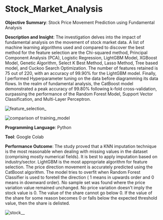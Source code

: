 # Stock_Market_Analysis
**Objective Summary**: Stock Price Movement Prediction using Fundamental Analysis 


**Description and Insight**: The investigation delves into the impact of fundamental analysis on the movement of stock market data. A list of machine learning algorithms used and compared to discover the best method for the feature selection are the Chi-squared method, Principal Component Analysis (PCA), Logistic Regression, LightGBM Model, XGBoost Model, Genetic Algorithm, Select K Best Method, Lasso Method, Tree based model, and Cuckoo Search Optimization. The number of features retained is 75 out of 220, with an accuracy of 99.90% for the LightGBM model. Finally, I performed Hyperparameter tuning on the data before diagramming its data flows. In the realm of fundamental analysis, the CatBoost model demonstrated a peak accuracy of 99.80% following k-fold cross-validation, surpassing the performance of the Random Forest Model, Support Vector Classification, and Multi-Layer Perceptron.

![feature_selection_](https://github.com/user-attachments/assets/96e65c53-f0af-44e1-9d6d-16c343e78b7b)


![comparison of training_model](https://github.com/user-attachments/assets/c5817f3d-4e19-41db-a873-471ba1c066ed)




**Programming Language**: Python


**Tool**: Google Colab 


**Performance Outcome**:  The study proved that a KNN imputation technique is the most reasonable when dealing with missing values in the dataset (comprising mostly numerical fields). It is best to apply imputation based on industry/sector. LightGBM is the most appropriate algorithm for feature selection. The price direction movement is accurately predicted using the CatBoost algorithm. The model tries to overfit when Random Forest Classifier is used to foretell the direction ( 1 means in upwards order and 0 means in downward order). No sample set was found where the price variation value remained unchanged. No price variation doesn't imply the stock value is 0. The value of the share cannot go below 0. If the value of the share for some reason becomes 0 or falls below the expected threshold value, then the share is delisted. 

![stock__](https://github.com/user-attachments/assets/becb714a-f812-4666-bbe6-3f96cced621a)

